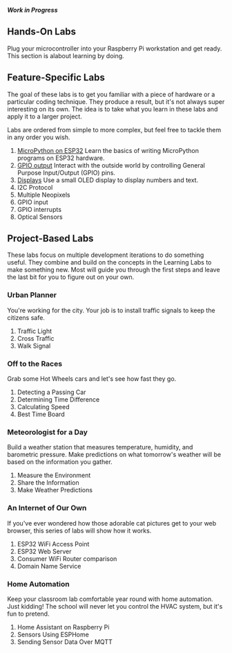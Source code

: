 **_Work in Progress_**

## Hands-On Labs
Plug your microcontroller into your Raspberry Pi workstation and get ready.
This section is alabout learning by doing.

## Feature-Specific Labs
The goal of these labs is to get you familiar with a piece of hardware
or a particular coding technique. They produce a result, but it's not
always super interesting on its own. The idea is to take what you learn
in these labs and apply it to a larger project.

Labs are ordered from simple to more complex, but feel free to tackle
them in any order you wish.

1. [MicroPython on ESP32](MicroPython_on_ESP32.md) 
   Learn the basics of writing MicroPython programs on ESP32 hardware.
2. [GPIO output](GPIO_Output.md)
   Interact with the outside world by controlling General Purpose Input/Output
   (GPIO) pins.
3. [Displays](Displays.md)
   Use a small OLED display to display numbers and text.
4. I2C Protocol
5. Multiple Neopixels
6. GPIO input
7. GPIO interrupts
8. Optical Sensors

## Project-Based Labs
These labs focus on multiple development iterations to do something
useful. They combine and build on the concepts in the Learning Labs to
make something new. Most will guide you through the first steps and
leave the last bit for you to figure out on your own.

### Urban Planner
You're working for the city. Your job is to install traffic signals
to keep the citizens safe.
1. Traffic Light
2. Cross Traffic
3. Walk Signal

### Off to the Races
Grab some Hot Wheels cars and let's see how fast they go.
1. Detecting a Passing Car
2. Determining Time Difference
3. Calculating Speed
4. Best Time Board

### Meteorologist for a Day
Build a weather station that measures temperature, humidity, and
barometric pressure. Make predictions on what tomorrow's weather
will be based on the information you gather.
1. Measure the Environment
2. Share the Information
3. Make Weather Predictions

### An Internet of Our Own
If you've ever wondered how those adorable cat pictures get to your
web browser, this series of labs will show how it works.
1. ESP32 WiFi Access Point
2. ESP32 Web Server
3. Consumer WiFi Router comparison
4. Domain Name Service

### Home Automation
Keep your classroom lab comfortable year round with home automation.
Just kidding! The school will never let you control the HVAC system,
but it's fun to pretend.
1. Home Assistant on Raspberry Pi
2. Sensors Using ESPHome
3. Sending Sensor Data Over MQTT
